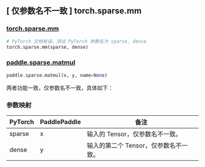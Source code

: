 ## [ 仅参数名不一致 ] torch.sparse.mm

### [torch.sparse.mm](https://pytorch.org/docs/stable/generated/torch.sparse.mm.html?highlight=torch+sparse+mm#torch.sparse.mm)

```python
# PyTorch 文档有误，测试 PyTorch 参数名为 sparse, dense
torch.sparse.mm(sparse, dense)
```

### [paddle.sparse.matmul](https://www.paddlepaddle.org.cn/documentation/docs/zh/develop/api/paddle/sparse/matmul_cn.html)

```python
paddle.sparse.matmul(x, y, name=None)
```

两者功能一致，仅参数名不一致，具体如下：

### 参数映射

 |PyTorch |  PaddlePaddle |  备注|
 |--------|  ------------- | ------|
 |sparse | x|         输入的 Tensor，仅参数名不一致。|
 |dense   |      y   |输入的第二个 Tensor，仅参数名不一致。|
